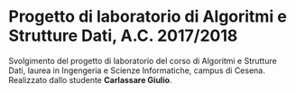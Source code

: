 # Progetto di laboratorio di Algoritmi e Strutture Dati, A.C. 2017/2018

Svolgimento del progetto di laboratorio del corso di Algoritmi e Strutture Dati, laurea in Ingengeria e Scienze Informatiche, campus di Cesena.  
Realizzato dallo studente **Carlassare Giulio**.
